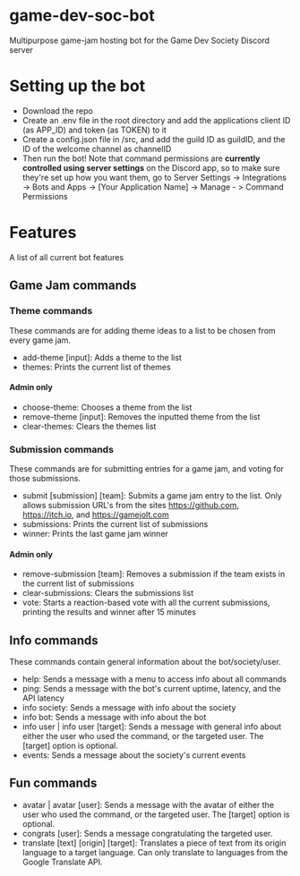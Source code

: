 # game-dev-soc-bot

Multipurpose game-jam hosting bot for the Game Dev Society Discord server

# Setting up the bot

- Download the repo
- Create an .env file in the root directory and add the applications client ID (as APP_ID) and token (as TOKEN) to it
- Create a config.json file in /src, and add the guild ID as guildID, and the ID of the welcome channel as channelID
- Then run the bot! Note that command permissions are **currently controlled using server settings** on the Discord app, so to make sure they're set up how you want them, go to Server Settings -> Integrations -> Bots and Apps -> [Your Application Name] -> Manage - > Command Permissions

# Features

A list of all current bot features

## Game Jam commands

### Theme commands

These commands are for adding theme ideas to a list to be chosen from every game jam.

- add-theme [input]: Adds a theme to the list
- themes: Prints the current list of themes

#### Admin only

- choose-theme: Chooses a theme from the list
- remove-theme [input]: Removes the inputted theme from the list
- clear-themes: Clears the themes list

### Submission commands

These commands are for submitting entries for a game jam, and voting for those submissions.

- submit [submission] [team]: Submits a game jam entry to the list. Only allows submission URL's from the sites https://github.com, https://itch.io, and https://gamejolt.com
- submissions: Prints the current list of submissions
- winner: Prints the last game jam winner

#### Admin only

- remove-submission [team]: Removes a submission if the team exists in the current list of submissions
- clear-submissions: Clears the submissions list
- vote: Starts a reaction-based vote with all the current submissions, printing the results and winner after 15 minutes

## Info commands

These commands contain general information about the bot/society/user.

- help: Sends a message with a menu to access info about all commands
- ping: Sends a message with the bot's current uptime, latency, and the API latency
- info society: Sends a message with info about the society
- info bot: Sends a message with info about the bot
- info user | info user [target]: Sends a message with general info about either the user who used the command, or the targeted user. The [target] option is optional.
- events: Sends a message about the society's current events

## Fun commands

- avatar | avatar [user]: Sends a message with the avatar of either the user who used the command, or the targeted user. The [target] option is optional.
- congrats [user]: Sends a message congratulating the targeted user.
- translate [text] [origin] [target]: Translates a piece of text from its origin language to a target language. Can only translate to languages from the Google Translate API.

